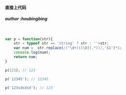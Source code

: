 #### 直接上代码  
##### author :houbingbing

```javascript


var p = function(str){
	str = typeof str == 'string' ? str : ''+str;
	var num =  str.replace(/(^\d+)([\D](.*))/,'$1')*1;
	console.log(num);
	return num;
}

p(123); // 123

p('12345'); // 12345

p('123sdsdsd'); // 123

````